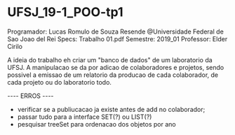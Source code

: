 # UFSJ_19-1_POO-tp1

Programador: Lucas Romulo de Souza Resende
@Universidade Federal de Sao Joao del Rei
Specs: Trabalho 01.pdf
Semestre: 2019_01
Professor: Elder Cirilo


A ideia do trabalho eh criar um "banco de dados" de um laboratorio da UFSJ.
A manipulacao se da por adicao de colaboradores e projetos,
  sendo possivel a emissao de um relatorio da producao de cada colaborador,
  de cada projeto ou do laboratorio todo. 




---- ERROS ----
- verificar se a publiucacao ja existe antes de add no colaborador;
- passar tudo para a interface SET(?) ou LIST(?)
- pesquisar treeSet para ordenacao dos objetos por ano


